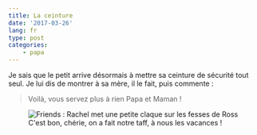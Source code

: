 ```yaml
---
title: La ceinture
date: '2017-03-26'
lang: fr
type: post
categories:
    - papa
---
```


Je sais que le petit arrive désormais à mettre sa ceinture de sécurité tout seul. Je lui dis de montrer à sa mère, il le fait, puis commente :

> Voilà, vous servez plus à rien Papa et Maman !

<figure>
  <img src="{{ page.url }}yeah.gif" alt="Friends : Rachel met une petite claque sur les fesses de Ross"/>
  <figcaption>C'est bon, chérie, on a fait notre taff, à nous les vacances !</figcaption>
</figure>